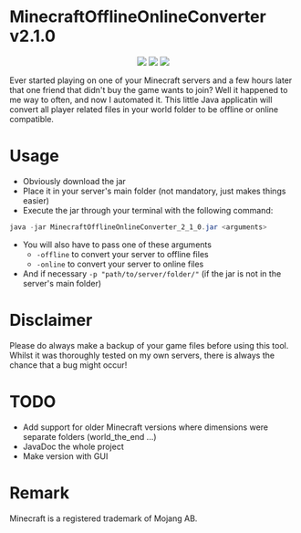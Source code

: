 # MinecraftOfflineOnlineConverter v2.1.0
<p align="center">
  <img src="https://img.shields.io/badge/version-2.1.0-blue">
  <img src="https://img.shields.io/badge/minecraft-1.17.1-green">
  <img src="https://img.shields.io/badge/java-16.0.1-red">
</p>

Ever started playing on one of your Minecraft servers and a few hours later that one friend that didn't buy the game wants to join?
Well it happened to me way to often, and now I automated it.
This little Java applicatin will convert all player related files in your world folder to be offline or online compatible.

# Usage

- Obviously download the jar
- Place it in your server's main folder (not mandatory, just makes things easier)
- Execute the jar through your terminal with the following command:
```java
java -jar MinecraftOfflineOnlineConverter_2_1_0.jar <arguments>
```
- You will also have to pass one of these arguments
  - `-offline` to convert your server to offline files
  - `-online` to convert your server to online files
- And if necessary `-p "path/to/server/folder/"` (if the jar is not in the server's main folder)

# Disclaimer

Please do always make a backup of your game files before using this tool.
Whilst it was thoroughly tested on my own servers, there is always the chance that a bug might occur!

# TODO

- Add support for older Minecraft versions where dimensions were separate folders (world_the_end ...)
- JavaDoc the whole project
- Make version with GUI

# Remark

Minecraft is a registered trademark of Mojang AB.
